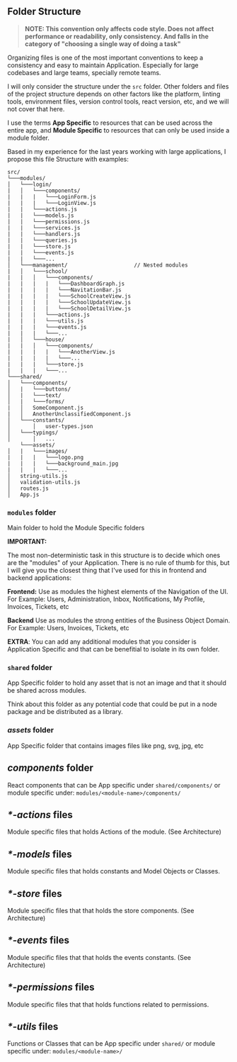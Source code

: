 ## **Folder Structure**

> **NOTE: This convention only affects code style. Does not affect performance or readability, only consistency. And falls in the category of "choosing a single way of doing a task"**

Organizing files is one of the most important conventions to keep a consistency and easy to maintain Application. Especially for large codebases and large teams, specially remote teams.

I will only consider the structure under the `src` folder. Other folders and files of the project structure depends on other factors like the platform, linting tools, environment files, version control tools, react version, etc, and we will not cover that here.

I use the terms **App Specific** to resources that can be used across the entire app, and **Module Specific** to resources that can only be used inside a module folder.


Based in my experience for the last years working with large applications, I propose this file Structure with examples:

```
src/ 
└───modules/
│   └───login/
|	│   └───components/
|	|	|	└───LoginForm.js
|	|	|	└───LoginView.js
|	|	└───actions.js
|	|	└───models.js
|	|	└───permissions.js
|	|	└───services.js
|	|	└───handlers.js
|	|	└───queries.js
|	|	└───store.js
|	|	└───events.js
|	|	└───...
│   └───management/						// Nested modules
|	│   └───school/
| 	|	│   └───components/
|	|	|	|	└───DashboardGraph.js
|	|	|	|	└───NavitationBar.js
|	|	|	|	└───SchoolCreateView.js
|	|	|	|	└───SchoolUpdateView.js
|	|	|	|	└───SchoolDetailView.js
|	|	|	└───actions.js
|	|	|	└───utils.js
|	|	|	└───events.js
|	|	|	└───...
|	│   └───house/
| 	|	│   └───components/
|	|	|	|	└───AnotherView.js
|	|	|	|	└───...
|	|	|	└───store.js
|	|	|	└───...
└───shared/
│   └───components/
│	|   └───buttons/
│	|   └───text/
│	|   └───forms/
|   │   SomeComponent.js
|   │   AnotherUnclassifiedComponent.js
│   └───constants/
│       │   user-types.json
│   └───typings/
│       │   ...
    └───assets/
│   |   └───images/
|	|   |	└───logo.png
|	|   |	└───background_main.jpg
|	|   |	└───...
│   string-utils.js
│   validation-utils.js
│   routes.js
│   App.js
 ```

###  `modules` folder
Main folder to hold the Module Specific folders 

**IMPORTANT:**

The most non-deterministic task in this structure is to decide which ones are the "modules" of your Application. There is no rule of thumb for this, but I will give you the closest thing that I've used for this in frontend and backend applications:

**Frontend:** Use as modules the highest elements of the Navigation of the UI. For Example: Users, Administration, Inbox, Notifications, My Profile, Invoices, Tickets, etc

**Backend** Use as modules the strong entities of the Business Object Domain. For Example: Users, Invoices, Tickets, etc

**EXTRA**: You can add any additional modules that you consider is Application Specific and that can be benefitial to isolate in its own folder. 

### `shared` folder
App Specific folder to hold any asset that is not an image and that it should be shared across modules.

Think about this folder as any potential code that could be put in a node package and be distributed as a library.

### *assets* folder
App Specific folder that contains images files like png, svg, jpg, etc

## *components* folder
React components that can be App specific under `shared/components/` or module specific under: `modules/<module-name>/components/`

## *\*-actions* files
Module specific files that holds Actions of the module. (See Architecture)

## *\*-models* files
Module specific files that holds constants and Model Objects or Classes.

## *\*-store* files
Module specific files that that holds the store components. (See Architecture)

## *\*-events* files
Module specific files that that holds the events constants. (See Architecture)

## *\*-permissions* files
Module specific files that that holds functions related to permissions.

## *\*-utils* files
Functions or Classes that can be App specific under `shared/` or module specific under: `modules/<module-name>/`
